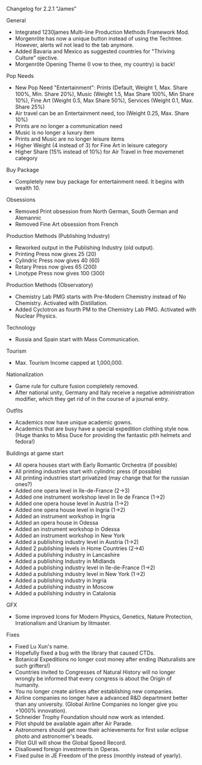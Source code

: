 Changelog for 2.2.1 "James"

General
- Integrated 1230james Multi-line Production Methods Framework Mod.
- Morgenröte has now a unique button instead of using the Techtree. However, alerts wil not lead to the tab anymore.
- Added Bavaria and Mexico as suggested countries for "Thriving Culture" ojective.
- Morgenröte Opening Theme (I vow to thee, my country) is back!

Pop Needs
- New Pop Need "Entertainment": Prints (Default, Weight 1, Max. Share 100%, Min. Share 20%), Music (Weight 1.5, Max Share 100%, Min Share 10%), Fine Art (Weight 0.5, Max Share 50%), Services (Weight 0.1, Max. Share 25%)
- Air travel can be an Entertainment need, too (Weight 0.25, Max. Share 10%)
- Prints are no longer a communication need
- Music is no longer a luxury item
- Prints and Music are no longer leisure items
- Higher Weight (4 instead of 3) for Fine Art in leisure category
- Higher Share (15% instead of 10%) for Air Travel in free movemenet category

Buy Package
- Completely new buy package for entertainment need. It begins with wealth 10.

Obsessions
- Removed Print obsession from North German, South German and Alemannic
- Removed Fine Art obsession from French

Production Methods (Publishing Industry)
- Reworked output in the Publishing Industry (old output).
- Printing Press now gives 25 (20)
- Cylindric Press now gives 40 (60)
- Rotary Press now gives 65 (200)
- Linotype Press now gives 100 (300)

Production Methods (Observatory)
- Chemistry Lab PMG starts with Pre-Modern Chemistry instead of No Chemistry. Activated with Distillation.
- Added Cyclotron as fourth PM to the Chemistry Lab PMG. Activated with Nuclear Physics.

Technology
- Russia and Spain start with Mass Communication.

Tourism
- Max. Tourism Income capped at 1,000,000.

Nationalization
- Game rule for culture fusion completely removed.
- After national unity, Germany and Italy receive a negative administration modifier, which they get rid of in the course of a journal entry.

Outfits
- Academics now have unique academic gowns.
- Academics that are busy have a special expedition clothing style now. (Huge thanks to Miss Duce for providing the fantastic pith helmets and fedora!)

Buildings at game start
- All opera houses start with Early Romantic Orchestra (if possible)
- All printing industries start with cylindric press (if possible)
- All printing industries start privatized (may change that for the russian ones?)
- Added one opera level in Ile-de-France (2->3)
- Added one instrument workshop level in Ile de France (1->2)
- Added one opera house level in Austria (1->2)
- Added one opera house level in Ingria (1->2)
- Added an instrument workshop in Ingria
- Added an opera house in Odessa
- Added an instrument workshop in Odessa
- Added an instrument workshop in New York
- Added a publishing industry level in Austria (1->2)
- Added 2 publishing levels in Home Countries (2->4)
- Added a publishing industry in Lancashire
- Added a publishing Industry in Midlands
- Added a publishing industry level in Ile-de-France (1->2)
- Added a publishing industry level in New York (1->2)
- Added a publishing industry in Ingria
- Added a publishing industry in Moscow
- Added a publishing industry in Catalonia

GFX
- Some improved Icons for Modern Physics, Genetics, Nature Protection, Irrationalism and Uranium by litmaster.

Fixes
- Fixed Lu Xun's name.
- Hopefully fixed a bug with the library that caused CTDs.
- Botanical Expeditions no longer cost money after ending (Naturalists are such grifters!)
- Countries invited to Congresses of Natural History will no longer wrongly be informed that every congress is about the Origin of humanity.
- You no longer create airlines after establishing new companies.
- Airline companies no longer have a advanced R&D department better than any university. (Global Airline Companies no longer give you +1000% innovation).
- Schneider Trophy Foundation should now work as intended.
- Pilot shpuld be available again after Air Parade.
- Astronomers should get now their achievements for first solar eclipse photo and astronomer's beads.
- Pilot GUI will show the Global Speed Record.
- Disallowed foreign investments in Operas.
- Fixed pulse in JE Freedom of the press (monthly instead of yearly).
